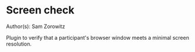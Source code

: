 # Screen check

Author(s): Sam Zorowitz

Plugin to verify that a participant's browser window meets a minimal screen resolution.
